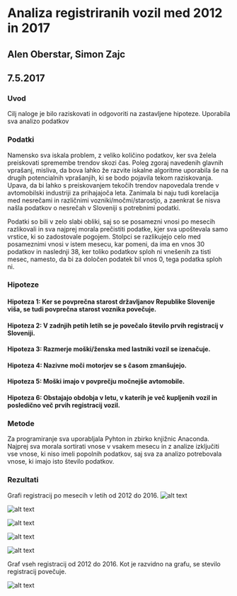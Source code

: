 # Analiza registriranih vozil med 2012 in 2017

## Alen Oberstar, Simon Zajc

## 7.5.2017


### Uvod
Cilj naloge je bilo raziskovati in odgovoriti na zastavljene hipoteze. Uporabila sva analizo podatkov


### Podatki

  Namensko sva iskala problem, z veliko količino podatkov, ker sva želela preiskovati spremembe trendov skozi čas. Poleg zgoraj navedenih glavnih vprašanj, misliva, da bova lahko že razvite iskalne algoritme uporabila še na drugih potencialnih vprašanjih, ki se bodo pojavila tekom raziskovanja. Upava, da bi lahko s preiskovanjem tekočih trendov napovedala trende v avtomobilski industriji za prihajajoča leta. Zanimala bi naju tudi korelacija med nesrečami in različnimi vozniki/močmi/starostjo, a zaenkrat še nisva našla podatkov o nesrečah v Sloveniji s potrebnimi podatki.
  
Podatki so bili v zelo slabi obliki, saj so se posamezni vnosi po mesecih razlikovali in sva najprej morala prečistiti podatke, kjer sva upoštevala samo vrstice, ki so zadostovale pogojem. Stolpci se razlikujejo celo med posameznimi vnosi v istem mesecu, kar pomeni, da ima  en vnos 30 podatkov in naslednji 38, ker toliko podatkov sploh ni vnešenih za tisti mesec, namesto, da bi za določen podatek bil vnos 0, tega podatka sploh ni.

### Hipoteze

#### Hipoteza 1: Ker se povprečna starost državljanov Republike Slovenije viša, se tudi povprečna starost voznika povečuje.
#### Hipoteza 2: V zadnjih petih letih se je povečalo število prvih registracij v Sloveniji.
#### Hipoteza 3: Razmerje moški/ženska med lastniki vozil se izenačuje.
#### Hipoteza 4: Nazivne moči motorjev se s časom zmanšujejo. 
#### Hipoteza 5: Moški imajo v povprečju močnejše avtomobile. 
#### Hipoteza 6: Obstajajo obdobja v letu, v katerih je več kupljenih vozil in posledično več prvih registracij vozil. 

### Metode

Za programiranje sva uporabljala Pyhton in zbirko knjižnic Anaconda. Najprej sva morala sortirati vnose v vsakem mesecu in z analize izključiti vse vnose, ki niso imeli popolnih podatkov, saj sva za analizo potrebovala vnose, ki imajo isto število podatkov.




### Rezultati
Grafi registracij po mesecih v letih od 2012 do 2016.
![alt text](https://cloud.githubusercontent.com/assets/13321172/25780926/4e24dc90-3331-11e7-9c1f-df6fdb7c08b9.jpeg)


![alt text](https://cloud.githubusercontent.com/assets/13321172/25780930/4e335eaa-3331-11e7-8b16-fc10f5269604.jpeg)


![alt text](https://cloud.githubusercontent.com/assets/13321172/25780927/4e28c0b2-3331-11e7-89ba-ec226531b130.jpeg)


![alt text](https://cloud.githubusercontent.com/assets/13321172/25780928/4e2bdff4-3331-11e7-8c03-206dea191d8c.jpeg)


![alt text](https://cloud.githubusercontent.com/assets/13321172/25780929/4e2f9a90-3331-11e7-96b8-6b78d23571a9.jpeg)

Graf vseh registracij od 2012 do 2016. Kot je razvidno na grafu, se stevilo registracij povečuje. 

![alt text](https://cloud.githubusercontent.com/assets/13321172/25780931/4e36ad6c-3331-11e7-8a0c-829d08f55f56.jpeg)



  

